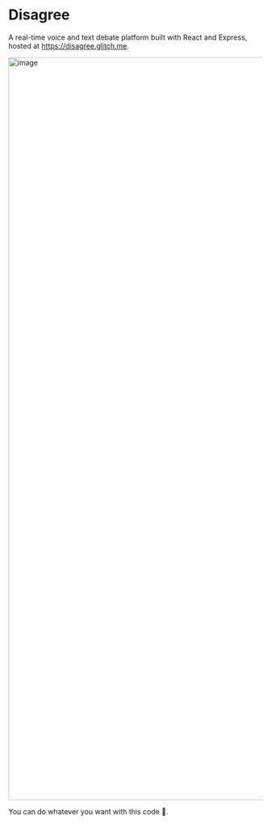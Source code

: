 # Disagree

A real-time voice and text debate platform built with React and Express, hosted at https://disagree.glitch.me.

<img width="1470" alt="image" src="https://github.com/user-attachments/assets/185f2c80-ded8-45ec-a9d9-5e3648902ef7" />

You can do whatever you want with this code 🦅.
